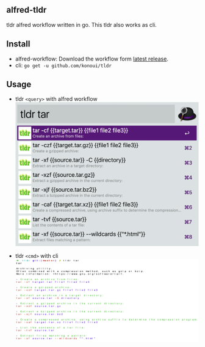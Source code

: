 ## alfred-tldr
tldr alfred workflow written in go.
This tldr also works as cli.

## Install
- alfred-workflow: Download the workflow form [latest release](https://github.com/konoui/tldr/releases).
- cli: `go get -u github.com/konoui/tldr`

## Usage
- tldr `<query>` with alfred workflow
![alfred-tldr](./alfred-tldr.png)

-  tldr `<cmd>` with cli
![cli-tldr](./cli-tldr.png)
